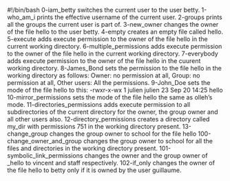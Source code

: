 #!/bin/bash
0-iam_betty switches the current user to the user betty.
1-who_am_i prints the effective username of the current user.
2-groups prints all the groups the current user is part of.
3-new_owner changes the owner of the file hello to the user betty.
4-empty creates an empty file called hello.
5-execute adds execute permission to the owner of the file hello in the current working directory.
6-multiple_permissions adds execute permission to the owner of the file hello in the current working directory.
7-everybody adds execute permission to the owner of the file hello in the cuurent working directory.
8-James_Bond sets the permission to the file hello in the working directory as follows: Owner: no permission at all, Group: no permission at all, Other users: All the permissions.
9-John_Doe sets the mode of the file hello to this: -rwxr-x-wx 1 julien julien 23 Sep 20 14:25 hello
10-mirror_permissions sets the mode of the file hello the same as olleh’s mode.
11-directories_permissions adds execute permission to all subdirectories of the current directory for the owner, the group owner and all other users also.
12-directory_permissions creates a directory called my_dir with permissions 751 in the working directory present.
13-change_group changes the group owner to school for the file hello
100-change_owner_and_group changes the group owner to school for all the files and directories in the working directory present.
101-symbolic_link_permissions changes the owner and the group owner of _hello to vincent and staff respectively.
102-if_only changes the owner of the file hello to betty only if it is owned by the user guillaume.

